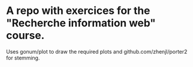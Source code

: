 # A repo with exercices for the "Recherche information web" course. 

Uses gonum/plot to draw the required plots and github.com/zhenjl/porter2 for stemming.

